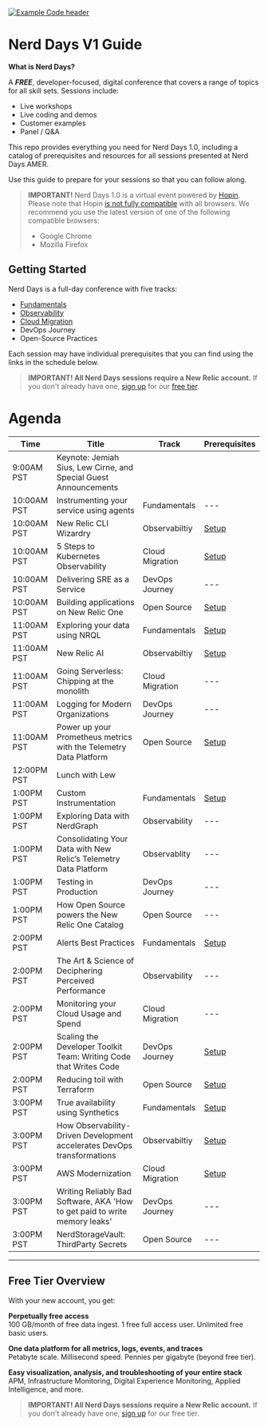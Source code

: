 

[![Example Code header](https://github.com/newrelic/opensource-website/raw/master/src/images/categories/Example_Code.png)](https://opensource.newrelic.com/oss-category/#example-code)

# Nerd Days V1 Guide

__What is Nerd Days?__

A __*FREE*__, developer-focused, digital conference that covers a range of topics for all skill sets. Sessions include:

- Live workshops
- Live coding and demos
- Customer examples
- Panel / Q&A

This repo provides everything you need for Nerd Days 1.0, including a catalog of prerequisites and resources for all sessions presented at Nerd Days AMER.

Use this guide to prepare for your sessions so that you can follow along.

> **IMPORTANT!** Nerd Days 1.0 is a virtual event powered by [Hopin](https://hopin.to/). Please note that Hopin [is not fully compatible](https://support.hopin.to/en/articles/2559500-browser-compatibility-for-online-events-on-hopin#:~:text=We%20recommend%20running%20a%20desktop,is%20not%20compatible%20on%20desktops) with all browsers. We recommend you use the latest version of one of the following compatible browsers:
>
> - Google Chrome
> - Mozilla Firefox

## Getting Started

Nerd Days is a full-day conference with five tracks:

- [Fundamentals](fundamentals-track/README.md)
- [Observability](observability-track/README.md)
- [Cloud Migration](cloud-migration-track/README.md)
- DevOps Journey
- Open-Source Practices

Each session may have individual prerequisites that you can find using the links in the schedule below.

> **IMPORTANT! All Nerd Days sessions require a New Relic account.** If you don't already have one, [sign up](https://newrelic.com/signup) for our [free tier](#free-tier-overview).

# Agenda
|Time|Title|Track|Prerequisites|
|---|--|--|--|
|9:00AM PST|Keynote: Jemiah Sius, Lew Cirne, and Special Guest Announcements|
|10:00AM PST|Instrumenting your service using agents|Fundamentals|---|
|10:00AM PST|New Relic CLI Wizardry|Observabiltiy|[Setup](https://github.com/newrelic-experimental/nerd-days-v1/tree/main/new-relic-cli-wizardry/README.md)|
|10:00AM PST|5 Steps to Kubernetes Observability|Cloud Migration|[Setup](https://github.com/newrelic-experimental/nerd-days-v1/tree/main/5-steps-to-kubernetes-observability/README.md)|
|10:00AM PST|Delivering SRE as a Service|DevOps Journey|---|
|10:00AM PST|Building applications on New Relic One|Open Source|[Setup](https://github.com/newrelic-experimental/nerd-days-v1/tree/main/building-applications/README.md)|
|11:00AM PST|Exploring your data using NRQL|Fundamentals|[Setup](https://github.com/newrelic-experimental/nerd-days-v1/tree/main/fundamentals-track/README.md)|
|11:00AM PST|New Relic AI|Observabiltiy|[Setup](https://github.com/newrelic-experimental/nerd-days-v1/tree/main/new-relic-ai/README.md)|
|11:00AM PST|Going Serverless: Chipping at the monolith|Cloud Migration|---|
|11:00AM PST|Logging for Modern Organizations|DevOps Journey|---|
|11:00AM PST|Power up your Prometheus metrics with the Telemetry Data Platform|Open Source|[Setup](https://github.com/newrelic-experimental/nerd-days-v1/tree/main/power-up-your-prometheus-metircs/README.md)|
|12:00PM PST|Lunch with Lew|
|1:00PM PST|Custom Instrumentation|Fundamentals|[Setup](https://github.com/newrelic-experimental/nerd-days-v1/tree/main/fundamentals-track/README.md)|
|1:00PM PST|Exploring Data with NerdGraph|Observability|---|
|1:00PM PST|Consolidating Your Data with New Relic’s Telemetry Data Platform|Observablity|---|
|1:00PM PST|Testing in Production|DevOps Journey|---|
|1:00PM PST|How Open Source powers the New Relic One Catalog|Open Source|---|
|2:00PM PST|Alerts Best Practices|Fundamentals|[Setup](https://github.com/newrelic-experimental/nerd-days-v1/tree/main/fundamentals-track/README.md)|
|2:00PM PST|The Art & Science of Deciphering Perceived Performance|Observability|---|
|2:00PM PST|Monitoring your Cloud Usage and Spend|Cloud Migration|---|
|2:00PM PST|Scaling the Developer Toolkit Team: Writing Code that Writes Code|DevOps Journey|[Setup](https://github.com/newrelic-experimental/nerd-days-v1/tree/main/scaling-developer-toolkit/README.md)|
|2:00PM PST|Reducing toil with Terraform|Open Source|[Setup](https://github.com/newrelic-experimental/nerd-days-v1/tree/main/reducing-toil-with-terraform/README.md)|
|3:00PM PST|True availability using Synthetics|Fundamentals|[Setup](https://github.com/newrelic-experimental/nerd-days-v1/tree/main/fundamentals-track/README.md)|
|3:00PM PST|How Observability-Driven Development accelerates DevOps transformations|Observabiltiy|[Setup](https://github.com/newrelic-experimental/nerd-days-v1/tree/main/observability-driven-development/README.md)|
|3:00PM PST|AWS Modernization|Cloud Migration|[Setup](https://github.com/newrelic-experimental/nerd-days-v1/tree/main/aws-modernization/README.md)|
|3:00PM PST|Writing Reliably Bad Software, AKA 'How to get paid to write memory leaks'|DevOps Journey|---|
|3:00PM PST|NerdStorageVault: ThirdParty Secrets|Open Source|---|

***

## Free Tier Overview

With your new account, you get:

__Perpetually free access__<br>
100 GB/month of free data ingest. 1 free full access user. Unlimited free basic users.<br>

__One data platform for all metrics, logs, events, and traces__<br>
Petabyte scale. Millisecond speed. Pennies per gigabyte (beyond free tier).<br>

__Easy visualization, analysis, and troubleshooting of your entire stack__<br>
APM, Infrastructure Monitoring, Digital Experience Monitoring, Applied Intelligence, and more.<br>

> **IMPORTANT! All Nerd Days sessions require a New Relic account.** If you don't already have one, [sign up](https://newrelic.com/signup) for our free tier.
